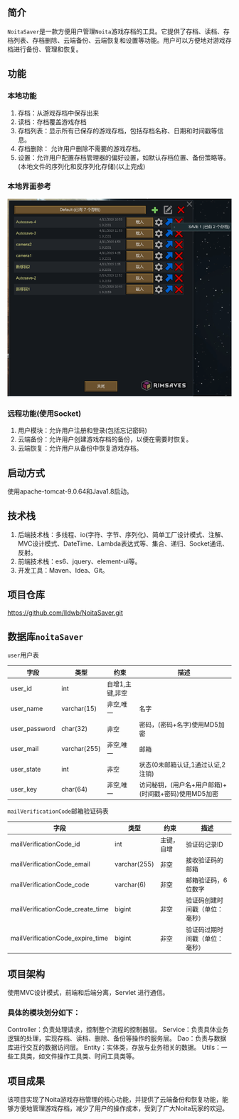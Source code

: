 ## 简介

`NoitaSaver`是一款方便用户管理`Noita`游戏存档的工具。它提供了存档、读档、存档列表、存档删除、云端备份、云端恢复和设置等功能。用户可以方便地对游戏存档进行备份、管理和恢复。

## 功能

### 本地功能

1. 存档：从游戏存档中保存出来
2. 读档：存档覆盖游戏存档
3. 存档列表：显示所有已保存的游戏存档，包括存档名称、日期和时间戳等信息。
4. 存档删除： 允许用户删除不需要的游戏存档。
5. 设置：允许用户配置存档管理器的偏好设置，如默认存档位置、备份策略等。(本地文件的序列化和反序列化存储)(以上完成)

### 本地界面参考

![img.png](img.png)

### 远程功能(使用Socket)

1. 用户模块：允许用户注册和登录(包括忘记密码)
2. 云端备份：允许用户创建游戏存档的备份，以便在需要时恢复。
3. 云端恢复：允许用户从备份中恢复游戏存档。

## 启动方式

使用apache-tomcat-9.0.64和Java1.8启动。

## 技术栈

1. 后端技术栈：多线程、io(字符、字节、序列化)、简单工厂设计模式、注解、MVC设计模式、DateTime、Lambda表达式等、集合、递归、Socket通讯、反射。
2. 前端技术栈：es6、jquery、element-ui等。
3. 开发工具：Maven、Idea、Git。

## 项目仓库

https://github.com/lldwb/NoitaSaver.git

## 数据库`noitaSaver`

`user`用户表

| 字段            | 类型           | 约束        | 描述                              |
|---------------|--------------|-----------|---------------------------------|
| user_id       | int          | 自增1,主键,非空 |                                 |
| user_name     | varchar(15)  | 非空,唯一     | 名字                              |
| user_password | char(32)     | 非空        | 密码，(密码+名字)使用MD5加密               |
| user_mail     | varchar(255) | 非空,唯一     | 邮箱                              |
| user_state    | int          | 非空        | 状态(0未邮箱认证,1通过认证,2注销)            |
| user_key      | char(64)     | 非空,唯一     | 访问秘钥，(用户名+用户邮箱)+(时间戳+密码)使用MD5加密 |

`mailVerificationCode`邮箱验证码表

| 字段 | 类型 | 约束 | 描述 |
|------------|-------|----------|---------------------|
| mailVerificationCode_id | int | 主键，自增 | 验证码记录ID |
| mailVerificationCode_email | varchar(255) | 非空 | 接收验证码的邮箱 |
| mailVerificationCode_code | varchar(6)   | 非空 | 邮箱验证码，6位数字 |
| mailVerificationCode_create_time | bigint | 非空 | 验证码创建时间戳（单位：毫秒） |
| mailVerificationCode_expire_time | bigint | 非空 | 验证码过期时间戳（单位：毫秒） |

## 项目架构

使用MVC设计模式，前端和后端分离，Servlet 进行通信。

### 具体的模块划分如下：

Controller：负责处理请求，控制整个流程的控制器层。
Service：负责具体业务逻辑的处理，实现存档、读档、删除、备份等操作的服务层。
Dao：负责与数据库进行交互的数据访问层。
Entity：实体类，存放与业务相关的数据。
Utils：一些工具类，如文件操作工具类、时间工具类等。

## 项目成果

该项目实现了Noita游戏存档管理的核心功能，并提供了云端备份和恢复功能，能够方便地管理游戏存档，减少了用户的操作成本，受到了广大Noita玩家的欢迎。